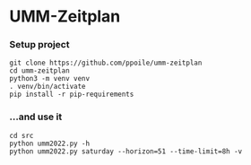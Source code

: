 # UMM-Zeitplan #

### Setup project ###

```
git clone https://github.com/ppoile/umm-zeitplan
cd umm-zeitplan
python3 -m venv venv
. venv/bin/activate
pip install -r pip-requirements
```

### ...and use it ###

```
cd src
python umm2022.py -h
python umm2022.py saturday --horizon=51 --time-limit=8h -v
```
